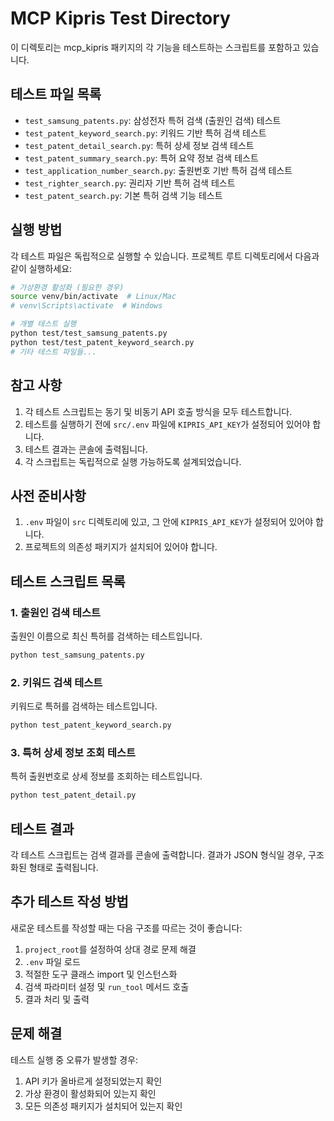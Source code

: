 # MCP Kipris Test Directory

이 디렉토리는 mcp_kipris 패키지의 각 기능을 테스트하는 스크립트를 포함하고 있습니다.

## 테스트 파일 목록

- `test_samsung_patents.py`: 삼성전자 특허 검색 (출원인 검색) 테스트
- `test_patent_keyword_search.py`: 키워드 기반 특허 검색 테스트
- `test_patent_detail_search.py`: 특허 상세 정보 검색 테스트
- `test_patent_summary_search.py`: 특허 요약 정보 검색 테스트
- `test_application_number_search.py`: 출원번호 기반 특허 검색 테스트
- `test_righter_search.py`: 권리자 기반 특허 검색 테스트
- `test_patent_search.py`: 기본 특허 검색 기능 테스트

## 실행 방법

각 테스트 파일은 독립적으로 실행할 수 있습니다. 프로젝트 루트 디렉토리에서 다음과 같이 실행하세요:

```bash
# 가상환경 활성화 (필요한 경우)
source venv/bin/activate  # Linux/Mac
# venv\Scripts\activate  # Windows

# 개별 테스트 실행
python test/test_samsung_patents.py
python test/test_patent_keyword_search.py
# 기타 테스트 파일들...
```

## 참고 사항

1. 각 테스트 스크립트는 동기 및 비동기 API 호출 방식을 모두 테스트합니다.
2. 테스트를 실행하기 전에 `src/.env` 파일에 `KIPRIS_API_KEY`가 설정되어 있어야 합니다.
3. 테스트 결과는 콘솔에 출력됩니다.
4. 각 스크립트는 독립적으로 실행 가능하도록 설계되었습니다.

## 사전 준비사항

1. `.env` 파일이 `src` 디렉토리에 있고, 그 안에 `KIPRIS_API_KEY`가 설정되어 있어야 합니다.
2. 프로젝트의 의존성 패키지가 설치되어 있어야 합니다.

## 테스트 스크립트 목록

### 1. 출원인 검색 테스트

출원인 이름으로 최신 특허를 검색하는 테스트입니다.

```bash
python test_samsung_patents.py
```

### 2. 키워드 검색 테스트

키워드로 특허를 검색하는 테스트입니다.

```bash
python test_patent_keyword_search.py
```

### 3. 특허 상세 정보 조회 테스트

특허 출원번호로 상세 정보를 조회하는 테스트입니다.

```bash
python test_patent_detail.py
```

## 테스트 결과

각 테스트 스크립트는 검색 결과를 콘솔에 출력합니다. 결과가 JSON 형식일 경우, 구조화된 형태로 출력됩니다.

## 추가 테스트 작성 방법

새로운 테스트를 작성할 때는 다음 구조를 따르는 것이 좋습니다:

1. `project_root`를 설정하여 상대 경로 문제 해결
2. `.env` 파일 로드
3. 적절한 도구 클래스 import 및 인스턴스화
4. 검색 파라미터 설정 및 `run_tool` 메서드 호출
5. 결과 처리 및 출력

## 문제 해결

테스트 실행 중 오류가 발생할 경우:

1. API 키가 올바르게 설정되었는지 확인
2. 가상 환경이 활성화되어 있는지 확인
3. 모든 의존성 패키지가 설치되어 있는지 확인
